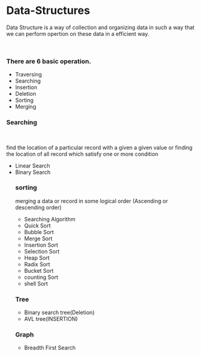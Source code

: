 # Data-Structures
<p>Data Structure is a way of collection and organizing data in such a way that we can perform opertion on these data in a efficient way.</p>
<br>
<h3>There are 6 basic operation.</h3>
<ul>
  <li>Traversing</li>
    <li>Searching</li>
  <li>Insertion</li>
    <li>Deletion</li>
  <li>Sorting</li>
  <li>Merging</li>
  </ul>
  <h3> Searching</h3>
  <br>
  <p>find the location of a particular record with a given a given value or finding the location of all record which satisfy one or more condition</p>
<ul>
  <li>Linear Search</li>
  <li>Binary Search</li>
</ui>
<h3>sorting</h3>
<p>merging a data or record in some logical order (Ascending or descending order)</p>
<ul>
  <li>Searching Algorithm</li>
  <li>Quick Sort</li>
  <li>Bubble Sort</li>
  <li>Merge Sort</li>
  <li>Insertion Sort</li>
  <li>Selection Sort</li>
  <li>Heap Sort</li>
  <li>Radix Sort</li>
  <li>Bucket Sort</li>
  <li>counting Sort</li>
  <li>shell Sort</li>
  </ul>
  <h3>Tree</h3>
  <ul>
    <li>Binary search tree(Deletion)</li>
    <li>AVL tree(INSERTION)</li>
  </ul>
   <h3>Graph</h3>
   <ul>
  <li> Breadth First Search</li>
  </ul>
